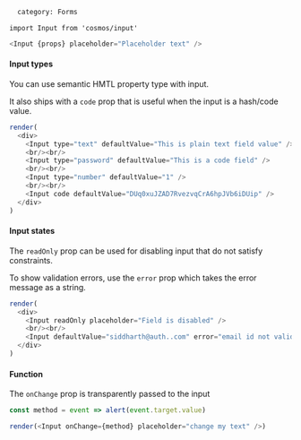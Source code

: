 ```meta
  category: Forms
```

`import Input from 'cosmos/input'`

```js props
<Input {props} placeholder="Placeholder text" />
```

#### Input types

You can use semantic HMTL property type with input.

It also ships with a `code` prop that is useful when the input is a hash/code value.

```js multiple
render(
  <div>
    <Input type="text" defaultValue="This is plain text field value" />
    <br/><br/>
    <Input type="password" defaultValue="This is a code field" />
    <br/><br/>
    <Input type="number" defaultValue="1" />
    <br/><br/>
    <Input code defaultValue="DUq0xuJZAD7RvezvqCrA6hpJVb6iDUip" />
  </div>
)
```

#### Input states

The `readOnly` prop can be used for disabling input that do not satisfy constraints.

To show validation errors, use the `error` prop which takes the error message as a string.

```js multiple
render(
  <div>
    <Input readOnly placeholder="Field is disabled" />
    <br/><br/>
    <Input defaultValue="siddharth@auth..com" error="email id not valid" />
  </div>
)
```

#### Function

The `onChange` prop is transparently passed to the input

```js multiple
const method = event => alert(event.target.value)

render(<Input onChange={method} placeholder="change my text" />)
```
